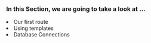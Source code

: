 ### In this Section, we are going to take a look at ...

<li>Our first route</li>
<li>Using templates</li>
<li>Database Connections</li>
